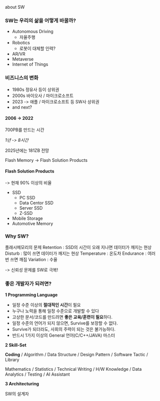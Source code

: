 about SW

### SW는 우리의 삶을 어떻게 바꿀까?
- Autonomous Driving
    - 자율주행
- Robotics
    - 로봇이 대체할 인력?
- AR/VR
- Metaverse
- Internet of Things

### 비즈니스의 변화
- 1980s 정유사 등이 상위권
- 2000s 바이오사 / 마이크로소프트
- 2023 -> 애플 / 마이크로소프트 등 SW사 상위권
- and next?

#### 2006 -> 2022

700PB를 만드는 시간

*1년 -> 8시간*

2025년에는 181ZB 전망


Flash Memory -> Flash Solution Products

#### Flash Solution Products

-> 현재 90% 이상의 비율

- SSD
    - PC SSD
    - Data Centor SSD
    - Server SSD
    - Z-SSD 
- Mobile Storage
- Automotive Memory

### Why SW?

플래시메모리의 문제
Retention : SSD의 시간이 오래 지나면 데이터가 깨지는 현상
Disturb : 많이 쓰면 데이터가 깨지는 현상
Temperature : 온도차
Endurance : 여러번 쓰면 깨짐
Variation : 수율

-> 신뢰성 문제를 SW로 극복!

### 좋은 개발자가 되려면?

**1 Programming Language**

 - 일정 수준 이상의 **절대적인 시간**이 필요
 - 누구나 노력을 통해 일정 수준으로 개발할 수 있다
 - 고상한 문서/코드를 만드려면 **좋은 교육/훈련이 필요**하다.
 - 일정 수준의 언어가 되지 않으면, Survive를 보장할 수 없다.
 - Survive가 되더라도, 사회의 주력이 되는 것은 불가능하다.
 - 반드시 1가지 이상의 General 언어(C/C++/JAVA) 마스터

**2 Skill-Set**

**Coding** / Algorithm / Data Structure / Design Pattern / Software Tactic / Library

Mathematics / Statistics / Technical Writing / H/W Knowledge / Data Analytics / Testing / AI Assistant


**3 Architecturing**

SW의 설계자